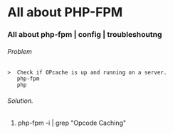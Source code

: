 # All about PHP-FPM
### All about php-fpm | config | troubleshoutng




###### Problem 
    >  Check if OPcache is up and running on a server.
       php-fpm
       php
###### Solution.
   1. php-fpm -i | grep "Opcode Caching" 

